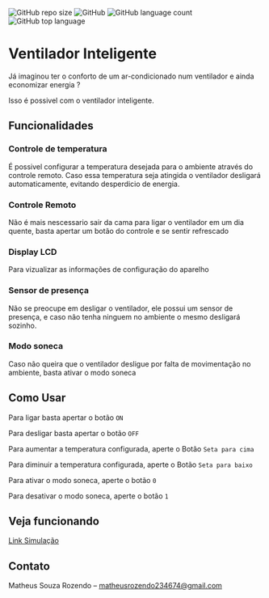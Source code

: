 ![GitHub repo size](https://img.shields.io/github/repo-size/Matheus-Souza-Rozendo/Ventilador_inteligente)
![GitHub](https://img.shields.io/github/license/Matheus-Souza-Rozendo/Ventilador_inteligente)
![GitHub language count](https://img.shields.io/github/languages/count/Matheus-Souza-Rozendo/Ventilador_inteligente)
![GitHub top language](https://img.shields.io/github/languages/top/Matheus-Souza-Rozendo/Ventilador_inteligente)
# Ventilador Inteligente
Já imaginou ter o conforto de um ar-condicionado num ventilador e ainda economizar energia ?

Isso é possivel com o ventilador inteligente.

## Funcionalidades

### Controle de temperatura
É possivel configurar a temperatura desejada para o ambiente através do controle remoto. Caso essa temperatura seja atingida o ventilador desligará automaticamente, evitando desperdicio de energia.

### Controle Remoto
Não é mais nescessario sair da cama para  ligar o ventilador em um dia quente, basta apertar um botão do controle e se sentir refrescado

### Display LCD
Para vizualizar as informações de configuração do aparelho

### Sensor de presença
Não se preocupe em desligar o ventilador, ele possui um sensor de presença, e caso não tenha ninguem no ambiente o mesmo desligará sozinho.

### Modo soneca
Caso não queira que o ventilador desligue por falta de movimentação no ambiente, basta ativar o modo soneca

## Como Usar
Para ligar basta apertar o botão `ON`

Para desligar basta apertar o botão `OFF`

Para aumentar a temperatura configurada, aperte o Botão `Seta para cima`

Para diminuir a temperatura configurada, aperte o Botão `Seta para baixo`

Para ativar o modo soneca, aperte o botão `0`

Para desativar o modo soneca, aperte o botão `1`

## Veja funcionando
[Link Simulação](https://www.tinkercad.com/things/eBXjTGiWD5T)


## Contato
Matheus Souza Rozendo  – matheusrozendo234674@gmail.com
